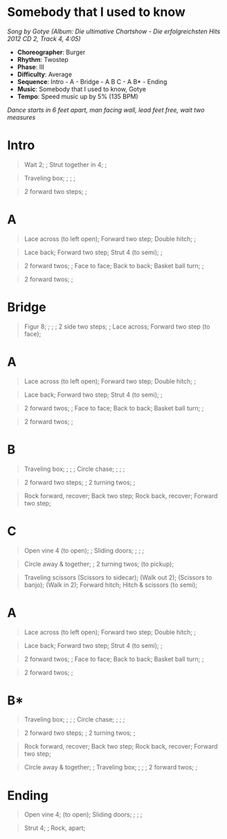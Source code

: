 # Somebody that I used to know
*Song by Gotye (Album: Die ultimative Chartshow - Die erfolgreichsten Hits 2012 CD 2, Track 4, 4:05)*

* **Choreographer**: Burger
* **Rhythm**: Twostep
* **Phase**: III
* **Difficulty**: Average
* **Sequence**: Intro - A - Bridge - A B C - A B* - Ending
* **Music**: Somebody that I used to know, Gotye
* **Tempo**: Speed music up by 5% (135 BPM)

*Dance starts in 6 feet apart, man facing wall, lead feet free, wait two measures*

# Intro

> Wait 2; ; Strut together in 4; ;

> Traveling box; ; ; ;

> 2 forward two steps; ;

# A

> Lace across (to left open); Forward two step; Double hitch; ;

> Lace back; Forward two step; Strut 4 (to semi); ;

> 2 forward twos; ; Face to face; Back to back; Basket ball turn; ;

> 2 forward twos; ;

# Bridge

> Figur 8; ; ; ; 2 side two steps; ; Lace across; Forward two step (to face);

# A

> Lace across (to left open); Forward two step; Double hitch; ;

> Lace back; Forward two step; Strut 4 (to semi); ;

> 2 forward twos; ; Face to face; Back to back; Basket ball turn; ;

> 2 forward twos; ;

# B

> Traveling box; ; ; ; Circle chase; ; ; ;

> 2 forward two steps; ; 2 turning twos; ;

> Rock forward, recover; Back two step; Rock back, recover; Forward two step;

# C

> Open vine 4 (to open); ; Sliding doors; ; ; ;

> Circle away & together; ; 2 turning twos; (to pickup);

> Traveling scissors (Scissors to sidecar); (Walk out 2); (Scissors to banjo); (Walk in 2); Forward hitch; Hitch & scissors (to semi);

# A

> Lace across (to left open); Forward two step; Double hitch; ;

> Lace back; Forward two step; Strut 4 (to semi); ;

> 2 forward twos; ; Face to face; Back to back; Basket ball turn; ;

> 2 forward twos; ;

# B*

> Traveling box; ; ; ; Circle chase; ; ; ;

> 2 forward two steps; ; 2 turning twos; ;

> Rock forward, recover; Back two step; Rock back, recover; Forward two step;

> Circle away & together; ; Traveling box; ; ; ; 2 forward twos; ;

# Ending

> Open vine 4; (to open); Sliding doors; ; ; ;

> Strut 4; ; Rock, apart;
